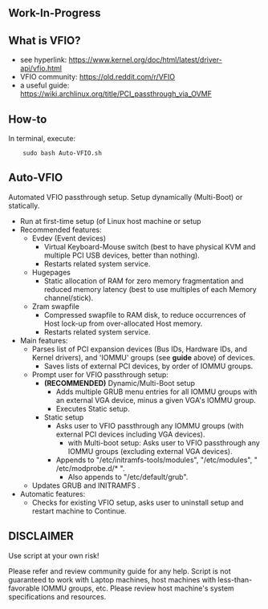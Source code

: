 ## Work-In-Progress

## What is VFIO?
* see hyperlink:        https://www.kernel.org/doc/html/latest/driver-api/vfio.html
* VFIO community:       https://old.reddit.com/r/VFIO
* a useful guide:       https://wiki.archlinux.org/title/PCI_passthrough_via_OVMF

## How-to
In terminal, execute:

        sudo bash Auto-VFIO.sh
        
## Auto-VFIO
Automated VFIO passthrough setup. Setup dynamically (Multi-Boot) or statically.
* Run at first-time setup (of Linux host machine or setup
* Recommended features:
    * Evdev (Event devices)
        * Virtual Keyboard-Mouse switch (best to have physical KVM and multiple PCI USB devices, better than nothing).
        * Restarts related system service.
    * Hugepages
        * Static allocation of RAM for zero memory fragmentation and reduced memory latency (best to use multiples of each Memory channel/stick).
    * Zram swapfile
        * Compressed swapfile to RAM disk, to reduce occurrences of Host lock-up from over-allocated Host memory.
        * Restarts related system service.
* Main features:
    * Parses list of PCI expansion devices (Bus IDs, Hardware IDs, and Kernel drivers), and 'IOMMU' groups (see **guide** above) of devices.
        * Saves lists of external PCI devices, by order of IOMMU groups.
    * Prompt user for VFIO passthrough setup:
        * **(RECOMMENDED)** Dynamic/Multi-Boot setup    
            * Adds multiple GRUB menu entries for all IOMMU groups with an external VGA device, minus a given VGA's IOMMU group.
            * Executes Static setup.
        * Static setup
            * Asks user to VFIO passthrough any IOMMU groups (with external PCI devices including VGA devices).
                * with Multi-boot setup: Asks user to VFIO passthrough any IOMMU groups (excluding external VGA devices).
            * Appends to "/etc/initramfs-tools/modules", "/etc/modules", " /etc/modprobe.d/* ".
                * Also appends to "/etc/default/grub".         
    * Updates GRUB and INITRAMFS .
* Automatic features:
    * Checks for existing VFIO setup, asks user to uninstall setup and restart machine to Continue.

## DISCLAIMER
Use script at your own risk!

Please refer and review community guide for any help. Script is not guaranteed to work with Laptop machines, host machines with less-than-favorable IOMMU groups, etc.
Please review host machine's system specifications and resources.
